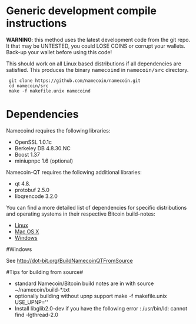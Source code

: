 # Generic development compile instructions
**WARNING**: this method uses the latest development code from the git repo. It that may be UNTESTED, you could LOSE COINS or corrupt your wallets. Back-up your wallet before using this code!

This should work on all Linux based distributions if all dependencies are satisfied. This produces the binary <tt>namecoind</tt> in <tt>namecoin/src</tt> directory.
```
 git clone https://github.com/namecoin/namecoin.git
 cd namecoin/src
 make -f makefile.unix namecoind
```
# Dependencies
Namecoind requires the following libraries:
* OpenSSL 1.0.1c
* Berkeley DB 4.8.30.NC
* Boost 1.37
* miniupnpc 1.6 (optional)

Namecoin-QT requires the following additional libraries:

* qt 4.8.
* protobuf 2.5.0
* libqrencode 3.2.0

You can find a more detailed list of dependencies for specific distributions and operating systems in their respective Bitcoin build-notes:
* [Linux](https://github.com/bitcoin/bitcoin/blob/master/doc/build-unix.md)
* [Mac OS X](https://github.com/bitcoin/bitcoin/blob/master/doc/build-osx.md)
* [Windows](https://github.com/bitcoin/bitcoin/blob/master/doc/build-msw.md)

#Windows

See http://dot-bit.org/BuildNamecoinQTFromSource

#Tips for building from source#

* standard Namecoin/Bitcoin build notes are in with source ~/namecoin/build-*.txt
* optionally building without upnp support
 make -f makefile.unix USE_UPNP=''
* Install libglib2.0-dev if you have the following error :
 /usr/bin/ld: cannot find -lgthread-2.0